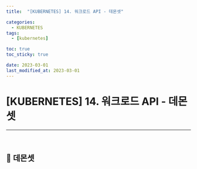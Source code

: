 ```yaml
---
title:  "[KUBERNETES] 14. 워크로드 API - 데몬셋" 

categories:
  - KUBERNETES
tags:
  - [kubernetes]

toc: true
toc_sticky: true

date: 2023-03-01
last_modified_at: 2023-03-01
---
```

# [KUBERNETES] 14. 워크로드 API - 데몬셋
---

<style>
table {
    font-size: 12pt;
}
table th:first-of-type {
    width: 5%;
}
table th:nth-of-type(2) {
    width: 15%;
}
table th:nth-of-type(3) {
    width: 50%;
}
table th:nth-of-type(4) {
    width: 30%;
}
</style>

<br>

## 🔔 데몬셋

